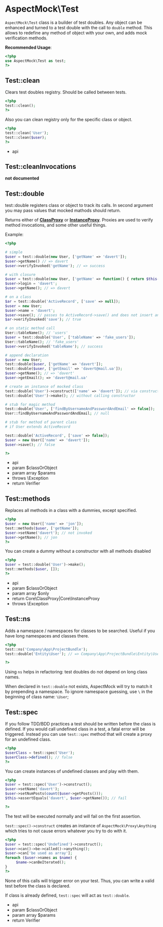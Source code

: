 # AspectMock\Test

`AspectMock\Test` class is a builder of test doubles.
Any object can be enhanced and turned to a test double with the call to `double` method.
This allows to redefine any method of object with your own, and adds mock verification methods.

**Recommended Usage**:

``` php
<?php
use AspectMock\Test as test;
?>
```

## Test::clean


Clears test doubles registry.
Should be called between tests.

``` php
<?php
test::clean();
?>
```

Also you can clean registry only for the specific class or object.

``` php
<?php
test::clean('User');
test::clean($user);
?>
```

 * api


## Test::cleanInvocations

__not documented__


## Test::double


test::double registers class or object to track its calls.
In second argument you may pass values that mocked mathods should return.

Returns either of [**ClassProxy**](https://github.com/Codeception/AspectMock/blob/master/docs/ClassProxy.md)
or [**InstanceProxy**](https://github.com/Codeception/AspectMock/blob/master/docs/InstanceProxy.md).
Proxies are used to verify method invocations, and some other useful things.

Example:

``` php
<?php

# simple
$user = test::double(new User, ['getName' => 'davert']);
$user->getName() // => davert
$user->verifyInvoked('getName'); // => success

# with closure
$user = test::double(new User, ['getName' => function() { return $this->login; }]);
$user->login = 'davert';
$user->getName(); // => davert

# on a class
$ar = test::double('ActiveRecord', ['save' => null]);
$user = new User;
$user->name = 'davert';
$user->save(); // passes to ActiveRecord->save() and does not insert any SQL.
$ar->verifyInvoked('save'); // true

# on static method call
User::tableName(); // 'users'
$user = test::double('User', ['tableName' => 'fake_users']);
User::tableName(); // 'fake_users'
$user->verifyInvoked('tableName'); // success

# append declaration
$user = new User;
test::double($user, ['getName' => 'davert']);
test::double($user, ['getEmail' => 'davert@mail.ua']);
$user->getName(); // => 'davert'
$user->getEmail(); => 'davert@mail.ua'

# create an instance of mocked class
test::double('User')->construct(['name' => 'davert']); // via constructir
test::double('User')->make(); // without calling constructor

# stub for magic method
test::double('User', ['findByUsernameAndPasswordAndEmail' => false]);
User::findByUsernameAndPasswordAndEmail; // null

# stub for method of parent class
# if User extends ActiveRecord

test::double('ActiveRecord', ['save' => false]);
$user = new User(['name' => 'davert']);
$user->save(); // false

?>
```

 * api
 * param $classOrObject
 * param array $params
 * throws \Exception
 * return Verifier


## Test::methods


Replaces all methods in a class with a dummies, except specified.

``` php
<?php
$user = new User(['name' => 'jon']);
test::methods($user, ['getName']);
$user->setName('davert'); // not invoked
$user->getName(); // jon
?>
```

You can create a dummy without a constructor with all methods disabled

``` php
<?php
$user = test::double('User')->make();
test::methods($user, []);
?>
```

 * api
 * param $classOrObject
 * param array $only
 * return Core\ClassProxy|Core\InstanceProxy
 * throws \Exception


## Test::ns


Adds a namespace / namespaces for classes to be searched.
Useful if you have long namespaces and classes there.

``` php
<?php
test::ns('Company\App\ProjectBundle');
test::double('Entity\User'); // => Company\App\ProjectBundle\Entity\User

?>
```
Using `ns` helps in refactoring: test doubles do not depend on long class names.

When declared in `test::double` not exists, AspectMock will try to match it by prepending a namespace.
To ignore namespace guessing, use `\` in the beginning of class name: `\User`;



## Test::spec


If you follow TDD/BDD practices a test should be written before the class is defined.
If you would call undefined class in a test, a fatal error will be triggered.
Instead you can use `test::spec` method that will create a proxy for an undefined class.

``` php
<?php
$userClass = test::spec('User');
$userClass->defined(); // false
?>
```

You can create instances of undefined classes and play with them.

``` php
<?php
$user = test::spec('User')->construct();
$user->setName('davert');
$user->setNumPosts(count($user->getPosts()));
$this->assertEquals('davert', $user->getName()); // fail

?>
```

The test will be executed normally and will fail on the first assertion.

`test::spec()->construct` creates an instance of `AspectMock\Proxy\Anything`
which tries to not cause errors whatever you try to do with it.

``` php
<?php
$user = test::spec('Undefined')->construct();
$user->can()->be->called()->anything();
$user->can['be used as array'];
foreach ($user->names as $name) {
     $name->canBeIterated();
}
?>
```

None of this calls will trigger error on your test.
Thus, you can write a valid test before the class is declared.

If class is already defined, `test::spec` will act as `test::double`.

 * api
 * param $classOrObject
 * param array $params
 * return Verifier

